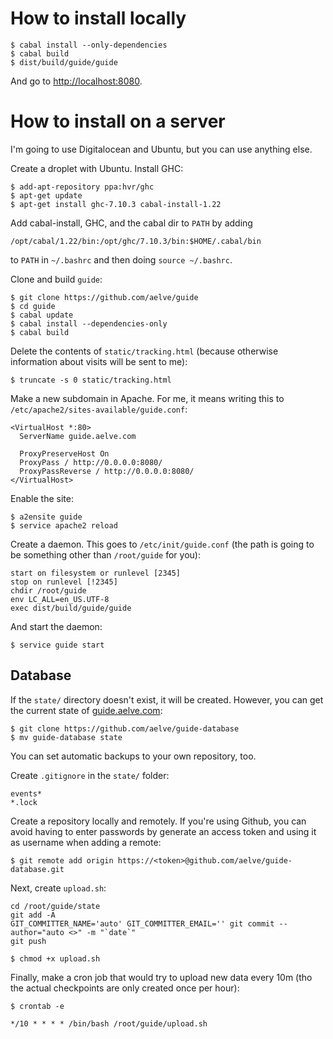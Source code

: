 # How to install locally

    $ cabal install --only-dependencies
    $ cabal build
    $ dist/build/guide/guide

And go to <http://localhost:8080>.

# How to install on a server

I'm going to use Digitalocean and Ubuntu, but you can use anything else.

Create a droplet with Ubuntu. Install GHC:

    $ add-apt-repository ppa:hvr/ghc
    $ apt-get update
    $ apt-get install ghc-7.10.3 cabal-install-1.22

Add cabal-install, GHC, and the cabal dir to `PATH` by adding

    /opt/cabal/1.22/bin:/opt/ghc/7.10.3/bin:$HOME/.cabal/bin

to `PATH` in `~/.bashrc` and then doing `source ~/.bashrc`.

Clone and build `guide`:

    $ git clone https://github.com/aelve/guide
    $ cd guide
    $ cabal update
    $ cabal install --dependencies-only
    $ cabal build

Delete the contents of `static/tracking.html` (because otherwise information about visits will be sent to me):

    $ truncate -s 0 static/tracking.html

Make a new subdomain in Apache. For me, it means writing this to `/etc/apache2/sites-available/guide.conf`:

~~~
<VirtualHost *:80>
  ServerName guide.aelve.com

  ProxyPreserveHost On
  ProxyPass / http://0.0.0.0:8080/
  ProxyPassReverse / http://0.0.0.0:8080/
</VirtualHost>
~~~

Enable the site:

    $ a2ensite guide
    $ service apache2 reload

Create a daemon. This goes to `/etc/init/guide.conf` (the path is going to be something other than `/root/guide` for you):

~~~
start on filesystem or runlevel [2345]
stop on runlevel [!2345]
chdir /root/guide
env LC_ALL=en_US.UTF-8
exec dist/build/guide/guide
~~~

And start the daemon:

    $ service guide start

## Database

If the `state/` directory doesn't exist, it will be created. However, you can get the current state of [guide.aelve.com](http://guide.aelve.com):

    $ git clone https://github.com/aelve/guide-database
    $ mv guide-database state

You can set automatic backups to your own repository, too.

Create `.gitignore` in the `state/` folder:

~~~
events*
*.lock
~~~

Create a repository locally and remotely. If you're using Github, you can avoid having to enter passwords by generate an access token and using it as username when adding a remote:

    $ git remote add origin https://<token>@github.com/aelve/guide-database.git

Next, create `upload.sh`:

~~~
cd /root/guide/state
git add -A
GIT_COMMITTER_NAME='auto' GIT_COMMITTER_EMAIL='' git commit --author="auto <>" -m "`date`"
git push
~~~

    $ chmod +x upload.sh

Finally, make a cron job that would try to upload new data every 10m (tho the actual checkpoints are only created once per hour):

    $ crontab -e

~~~
*/10 * * * * /bin/bash /root/guide/upload.sh
~~~
